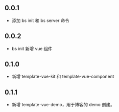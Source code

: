 ## 0.0.1
- 添加 bs init 和 bs server 命令

## 0.0.2
- bs init 新增 vue 组件

## 0.1.0
- 新增 template-vue-kit 和 template-vue-component

## 0.1.1
- 新增 template-vue-demo，用于博客的 demo 创建。
